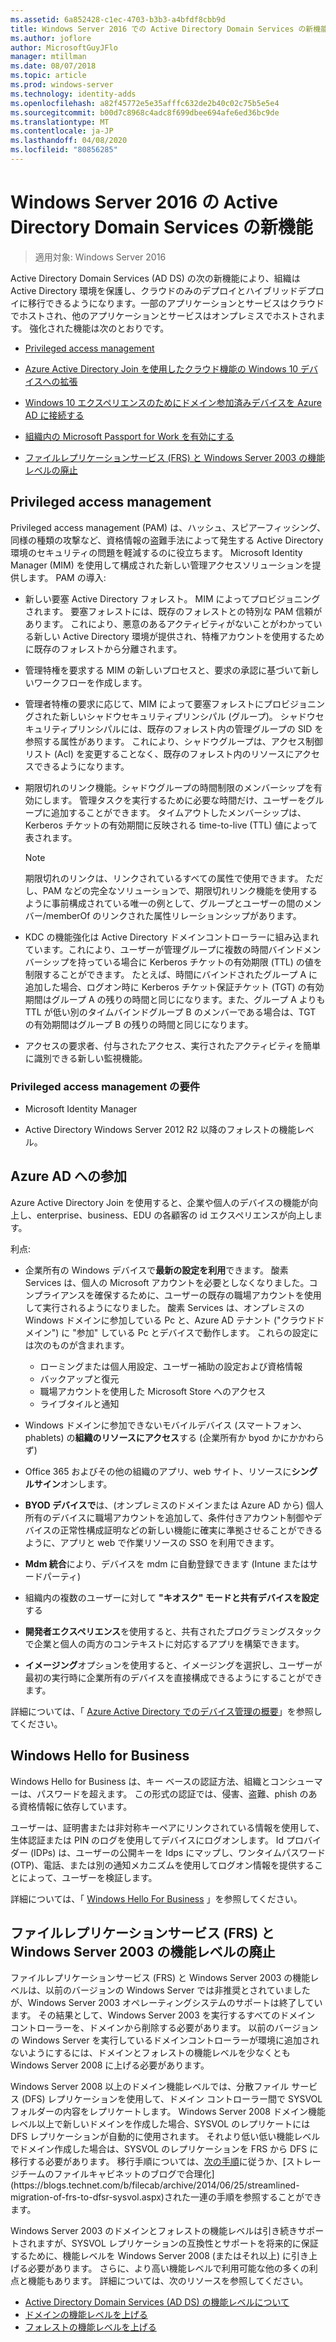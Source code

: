 ```yaml
---
ms.assetid: 6a852428-c1ec-4703-b3b3-a4bfdf8cbb9d
title: Windows Server 2016 での Active Directory Domain Services の新機能
ms.author: joflore
author: MicrosoftGuyJFlo
manager: mtillman
ms.date: 08/07/2018
ms.topic: article
ms.prod: windows-server
ms.technology: identity-adds
ms.openlocfilehash: a82f45772e5e35afffc632de2b40c02c75b5e5e4
ms.sourcegitcommit: b00d7c8968c4adc8f699dbee694afe6ed36bc9de
ms.translationtype: MT
ms.contentlocale: ja-JP
ms.lasthandoff: 04/08/2020
ms.locfileid: "80856285"
---
```

# <a name="whats-new-in-active-directory-domain-services-for-windows-server-2016"></a>Windows Server 2016 の Active Directory Domain Services の新機能

>適用対象: Windows Server 2016

Active Directory Domain Services (AD DS) の次の新機能により、組織は Active Directory 環境を保護し、クラウドのみのデプロイとハイブリッドデプロイに移行できるようになります。一部のアプリケーションとサービスはクラウドでホストされ、他のアプリケーションとサービスはオンプレミスでホストされます。 強化された機能は次のとおりです。  
  
- [Privileged access management](https://docs.microsoft.com/microsoft-identity-manager/pam/privileged-identity-management-for-active-directory-domain-services)  
  
- [Azure Active Directory Join を使用したクラウド機能の Windows 10 デバイスへの拡張](https://azure.microsoft.com/documentation/articles/active-directory-azureadjoin-overview/)
  
- [Windows 10 エクスペリエンスのためにドメイン参加済みデバイスを Azure AD に接続する](https://azure.microsoft.com/documentation/articles/active-directory-azureadjoin-devices-group-policy/)
  
- [組織内の Microsoft Passport for Work を有効にする](https://azure.microsoft.com/documentation/articles/active-directory-azureadjoin-passport-deployment/)
  
- [ファイルレプリケーションサービス (FRS) と Windows Server 2003 の機能レベルの廃止](ad-ds/active-directory-functional-levels.md)  
  
## <a name="privileged-access-management"></a>Privileged access management

Privileged access management (PAM) は、ハッシュ、スピアーフィッシング、同様の種類の攻撃など、資格情報の盗難手法によって発生する Active Directory 環境のセキュリティの問題を軽減するのに役立ちます。 Microsoft Identity Manager (MIM) を使用して構成された新しい管理アクセスソリューションを提供します。 PAM の導入:  
  
- 新しい要塞 Active Directory フォレスト。 MIM によってプロビジョニングされます。 要塞フォレストには、既存のフォレストとの特別な PAM 信頼があります。 これにより、悪意のあるアクティビティがないことがわかっている新しい Active Directory 環境が提供され、特権アカウントを使用するために既存のフォレストから分離されます。  
  
- 管理特権を要求する MIM の新しいプロセスと、要求の承認に基づいて新しいワークフローを作成します。  
  
- 管理者特権の要求に応じて、MIM によって要塞フォレストにプロビジョニングされた新しいシャドウセキュリティプリンシパル (グループ)。 シャドウセキュリティプリンシパルには、既存のフォレスト内の管理グループの SID を参照する属性があります。 これにより、シャドウグループは、アクセス制御リスト (Acl) を変更することなく、既存のフォレスト内のリソースにアクセスできるようになります。  
  
- 期限切れのリンク機能。シャドウグループの時間制限のメンバーシップを有効にします。 管理タスクを実行するために必要な時間だけ、ユーザーをグループに追加することができます。 タイムアウトしたメンバーシップは、Kerberos チケットの有効期間に反映される time-to-live (TTL) 値によって表されます。  
  
    > [!NOTE]  
    > 期限切れのリンクは、リンクされているすべての属性で使用できます。 ただし、PAM などの完全なソリューションで、期限切れリンク機能を使用するように事前構成されている唯一の例として、グループとユーザーの間のメンバー/memberOf のリンクされた属性リレーションシップがあります。  
  
- KDC の機能強化は Active Directory ドメインコントローラーに組み込まれています。これにより、ユーザーが管理グループに複数の時間バインドメンバーシップを持っている場合に Kerberos チケットの有効期限 (TTL) の値を制限することができます。 たとえば、時間にバインドされたグループ A に追加した場合、ログオン時に Kerberos チケット保証チケット (TGT) の有効期間はグループ A の残りの時間と同じになります。また、グループ A よりも TTL が低い別のタイムバインドグループ B のメンバーである場合は、TGT の有効期間はグループ B の残りの時間と同じになります。  
  
- アクセスの要求者、付与されたアクセス、実行されたアクティビティを簡単に識別できる新しい監視機能。  

### <a name="requirements-for-privileged-access-management"></a>Privileged access management の要件
  
- Microsoft Identity Manager  
  
- Active Directory Windows Server 2012 R2 以降のフォレストの機能レベル。  
  
## <a name="azure-ad-join"></a>Azure AD への参加

Azure Active Directory Join を使用すると、企業や個人のデバイスの機能が向上し、enterprise、business、EDU の各顧客の id エクスペリエンスが向上します。  
  
利点:  
  
- 企業所有の Windows デバイスで**最新の設定を利用**できます。 酸素 Services は、個人の Microsoft アカウントを必要としなくなりました。コンプライアンスを確保するために、ユーザーの既存の職場アカウントを使用して実行されるようになりました。 酸素 Services は、オンプレミスの Windows ドメインに参加している Pc と、Azure AD テナント ("クラウドドメイン") に "参加" している Pc とデバイスで動作します。 これらの設定には次のものが含まれます。  

   - ローミングまたは個人用設定、ユーザー補助の設定および資格情報  
   - バックアップと復元  
   - 職場アカウントを使用した Microsoft Store へのアクセス  
   - ライブタイルと通知  
  
- Windows ドメインに参加できないモバイルデバイス (スマートフォン、phablets) の**組織のリソースにアクセス**する (企業所有か byod かにかかわらず)  
- Office 365 およびその他の組織のアプリ、web サイト、リソースに**シングルサイン**オンします。  
- **BYOD デバイスで**は、(オンプレミスのドメインまたは Azure AD から) 個人所有のデバイスに職場アカウントを追加して、条件付きアカウント制御やデバイスの正常性構成証明などの新しい機能に確実に準拠させることができるように、アプリと web で作業リソースの SSO を利用できます。  
- **Mdm 統合**により、デバイスを mdm に自動登録できます (Intune またはサードパーティ)  
- 組織内の複数のユーザーに対して **"キオスク" モードと共有デバイスを設定**する  
- **開発者エクスペリエンス**を使用すると、共有されたプログラミングスタックで企業と個人の両方のコンテキストに対応するアプリを構築できます。  
- **イメージング**オプションを使用すると、イメージングを選択し、ユーザーが最初の実行時に企業所有のデバイスを直接構成できるようにすることができます。  
  
詳細については、「 [Azure Active Directory でのデバイス管理の概要](https://docs.microsoft.com/azure/active-directory/devices/overview)」を参照してください。  
  
## <a name="windows-hello-for-business"></a>Windows Hello for Business

Windows Hello for Business は、キー ベースの認証方法、組織とコンシューマーは、パスワードを超えます。 この形式の認証では、侵害、盗難、phish のある資格情報に依存しています。  
  
ユーザーは、証明書または非対称キーペアにリンクされている情報を使用して、生体認証または PIN のログを使用してデバイスにログオンします。 Id プロバイダー (IDPs) は、ユーザーの公開キーを Idps にマップし、ワンタイムパスワード (OTP)、電話、または別の通知メカニズムを使用してログオン情報を提供することによって、ユーザーを検証します。  
  
詳細については、「 [Windows Hello For Business](https://docs.microsoft.com/windows/security/identity-protection/hello-for-business/hello-identity-verification) 」を参照してください。  
  
## <a name="deprecation-of-file-replication-service-frs-and-windows-server-2003-functional-levels"></a>ファイルレプリケーションサービス (FRS) と Windows Server 2003 の機能レベルの廃止

ファイルレプリケーションサービス (FRS) と Windows Server 2003 の機能レベルは、以前のバージョンの Windows Server では非推奨とされていましたが、Windows Server 2003 オペレーティングシステムのサポートは終了しています。 その結果として、Windows Server 2003 を実行するすべてのドメイン コントローラーを、ドメインから削除する必要があります。 以前のバージョンの Windows Server を実行しているドメインコントローラーが環境に追加されないようにするには、ドメインとフォレストの機能レベルを少なくとも Windows Server 2008 に上げる必要があります。

Windows Server 2008 以上のドメイン機能レベルでは、分散ファイル サービス (DFS) レプリケーションを使用して、ドメイン コントローラー間で SYSVOL フォルダーの内容をレプリケートします。 Windows Server 2008 ドメイン機能レベル以上で新しいドメインを作成した場合、SYSVOL のレプリケートには DFS レプリケーションが自動的に使用されます。 それより低い低い機能レベルでドメイン作成した場合は、SYSVOL のレプリケーションを FRS から DFS に移行する必要があります。 移行手順については、[次の手順](https://docs.microsoft.com/previous-versions/windows/it-pro/windows-server-2008-R2-and-2008/dd640019\(v=ws.10\))に従うか、[ストレージチームのファイルキャビネットのブログで合理化](https://blogs.technet.com/b/filecab/archive/2014/06/25/streamlined-migration-of-frs-to-dfsr-sysvol.aspx)された一連の手順を参照することができます。  
  
Windows Server 2003 のドメインとフォレストの機能レベルは引き続きサポートされますが、SYSVOL レプリケーションの互換性とサポートを将来的に保証するために、機能レベルを Windows Server 2008 (またはそれ以上) に引き上げる必要があります。 さらに、より高い機能レベルで利用可能な他の多くの利点と機能もあります。 詳細については、次のリソースを参照してください。  

- [Active Directory Domain Services (AD DS) の機能レベルについて](ad-ds/active-directory-functional-levels.md)  
- [ドメインの機能レベルを上げる](https://docs.microsoft.com/previous-versions/windows/it-pro/windows-server-2008-R2-and-2008/cc753104\(v=ws.11\))  
- [フォレストの機能レベルを上げる](https://docs.microsoft.com/previous-versions/windows/it-pro/windows-server-2008-R2-and-2008/cc730985\(v=ws.11\))  
